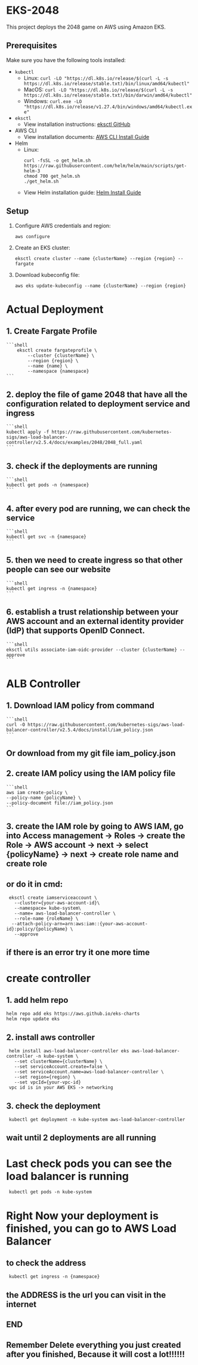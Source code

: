# EKS-2048

This project deploys the 2048 game on AWS using Amazon EKS.

## Prerequisites

Make sure you have the following tools installed:

- `kubectl`
  - Linux: `curl -LO "https://dl.k8s.io/release/$(curl -L -s https://dl.k8s.io/release/stable.txt)/bin/linux/amd64/kubectl"`
  - MacOS: `curl -LO "https://dl.k8s.io/release/$(curl -L -s https://dl.k8s.io/release/stable.txt)/bin/darwin/amd64/kubectl"`
  - Windows: `curl.exe -LO "https://dl.k8s.io/release/v1.27.4/bin/windows/amd64/kubectl.exe"`
- `eksctl`
  - View installation instructions: [eksctl GitHub](https://github.com/eksctl-io/eksctl/blob/main/README.md)
- AWS CLI
  - View installation documents: [AWS CLI Install Guide](https://docs.aws.amazon.com/cli/latest/userguide/getting-started-install.html)
- Helm
  - Linux:
    ```shell
    curl -fsSL -o get_helm.sh https://raw.githubusercontent.com/helm/helm/main/scripts/get-helm-3
    chmod 700 get_helm.sh
    ./get_helm.sh
    ```
  - View Helm installation guide: [Helm Install Guide](https://helm.sh/docs/intro/install/)

## Setup

1. Configure AWS credentials and region:
   ```shell
   aws configure
   ```
2. Create an EKS cluster:
   ```shell
   eksctl create cluster --name {clusterName} --region {region} --fargate
   ```
3. Download kubeconfig file:
   ```shell
   aws eks update-kubeconfig --name {clusterName} --region {region}
   ```


# Actual Deployment

## 1. Create Fargate Profile
    ```shell
        eksctl create fargateprofile \
            --cluster {clusterName} \
            --region {region} \
            --name {name} \
            --namespace {namespace}
    ```

## 2. deploy the file of game 2048 that have all the configuration related to deployment service and ingress
    ```shell
    kubectl apply -f https://raw.githubusercontent.com/kubernetes-sigs/aws-load-balancer-controller/v2.5.4/docs/examples/2048/2048_full.yaml
    ```

## 3. check if the deployments are running
    ```shell
    kubectl get pods -n {namespace}
    ```

## 4. after every pod are running, we can check the service 
    ```shell
    kubectl get svc -n {namespace}
    ```

## 5. then we need to create ingress so that other people can see our website
    ```shell
    kubectl get ingress -n {namespace}
    ```

## 6. establish a trust relationship between your AWS account and an external identity provider (IdP) that supports OpenID Connect.
    ```shell
    eksctl utils associate-iam-oidc-provider --cluster {clusterName} --approve
    ```
# ALB Controller
## 1. Download IAM policy from command 
    ```shell
    curl -O https://raw.githubusercontent.com/kubernetes-sigs/aws-load-balancer-controller/v2.5.4/docs/install/iam_policy.json
    ```
## Or download from my git file iam_policy.json

## 2. create IAM policy using the IAM policy file
    ```shell
    aws iam create-policy \
    --policy-name {policyName} \
    --policy-document file://iam_policy.json
    ```

## 3. create the IAM role by going to AWS IAM, go into Access management -> Roles -> create the Role -> AWS account -> next -> select {policyName} -> next -> create role name and create role

## or do it in cmd:
```shell
 eksctl create iamserviceaccount \
   --cluster={your-aws-account-id}\
   --namespace= kube-system\
   --name= aws-load-balancer-controller \
   --role-name {roleName} \
  --attach-policy-arn=arn:aws:iam::{your-aws-account-id}:policy/{policyName} \
   --approve
```
## if there is an error try it one more time

# create controller 
## 1. add helm repo
```shell
helm repo add eks https://aws.github.io/eks-charts
helm repo update eks
```
## 2. install aws controller
```shell
 helm install aws-load-balancer-controller eks aws-load-balancer-controller -n kube-system \
   --set clusterName={clusterName} \
   --set serviceAccount.create=false \
   --set serviceAccount.name=aws-load-balancer-controller \
   --set region={region} \
   --set vpcId={your-vpc-id}
 vpc id is in your AWS EKS -> networking
```
## 3. check the deployment
```shell
 kubectl get deployment -n kube-system aws-load-balancer-controller
```
## wait until 2 deployments are all running

# Last check pods you can see the load balancer is running
```shell
 kubectl get pods -n kube-system
```
# Right Now your deployment is finished, you can go to AWS Load Balancer 
## to check the address
```shell
 kubectl get ingress -n {namespace}
```
## the ADDRESS is the url you can visit in the internet



## END
## Remember Delete everything you just created after you finished, Because it will cost a lot!!!!!!